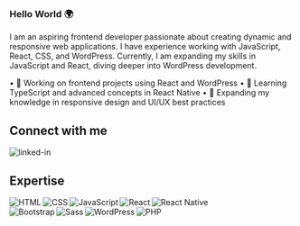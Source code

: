 <!--
**tomaszbialkowski/tomaszbialkowski** is a ✨ _special_ ✨ repository because its `README.md` (this file) appears on your GitHub profile.

Here are some ideas to get you started:

- 🔭 I’m currently working on ...
- 🌱 I’m currently learning ...
- 👯 I’m looking to collaborate on ...
- 🤔 I’m looking for help with ...
- 💬 Ask me about ...
- 📫 How to reach me: ...
- 😄 Pronouns: ...
- ⚡ Fun fact: ...
-->

### Hello World 🌍

I am an aspiring frontend developer passionate about creating dynamic and responsive web applications. 
I have experience working with JavaScript, React, CSS, and WordPress.
Currently, I am expanding my skills in JavaScript and React, diving deeper into WordPress development.
<!-- Currently, I am expanding my skills in TypeScript and diving deeper into React Native for mobile development. -->
  •	🎯 Working on frontend projects using React and WordPress
  •	📘 Learning TypeScript and advanced concepts in React Native
  •	🌱 Expanding my knowledge in responsive design and UI/UX best practices
<br>
## Connect with me
[<img align="left" alt="linked-in" src="https://img.shields.io/badge/linkedin-%230077B5.svg?&style=for-the-badge&logo=linkedin&logoColor=white" />](https://www.linkedin.com/in/tomasz-białkowski-0282a5146)
<!-- [<img align="left" alt="medium" src="https://img.shields.io/badge/medium-%2312100E.svg?&style=for-the-badge&logo=medium&logoColor=white" />](https://56faisal.medium.com/)
[<img align="left" alt="stack-overflow" src="https://img.shields.io/badge/stack%20overflow-FE7A16?logo=stack-overflow&logoColor=white&style=for-the-badge" />](https://stackoverflow.com/users/5379437/mohammad-faisal)
[<img align="left" alt="facebook" src="https://img.shields.io/badge/facebook-%231877F2.svg?&style=for-the-badge&logo=facebook&logoColor=white" />](https://www.facebook.com/56faisal/)
[<img align="left" alt="twitter" src="https://img.shields.io/badge/twitter-%231DA1F2.svg?&style=for-the-badge&logo=twitter&logoColor=white" />](https://twitter.com/Mohamma88766694)<br>
-->
<br>

## Expertise
<img align="left" alt="HTML" src="https://img.shields.io/badge/HTML-%23E34F26?style=for-the-badge&logo=html5&logoColor=white" />
<img align="left" alt="CSS" src="https://img.shields.io/badge/CSS-%231572B6?style=for-the-badge&logo=css3&logoColor=white" />
<img align="left" alt="JavaScript" src="https://img.shields.io/badge/JavaScript-%23F7DF1E?style=for-the-badge&logo=javascript&logoColor=black" />
<img align="left" alt="React" src="https://img.shields.io/badge/React-%2320232A?style=for-the-badge&logo=react&logoColor=%2361DAFB" />
<img align="left" alt="React Native" src="https://img.shields.io/badge/React%20Native-%2320232A?style=for-the-badge&logo=react&logoColor=%2361DAFB" /><br>
<img align="left" alt="Bootstrap" src="https://img.shields.io/badge/Bootstrap-%23563D7C?style=for-the-badge&logo=bootstrap&logoColor=white" />
<img align="left" alt="Sass" src="https://img.shields.io/badge/Sass-%23CC6699?style=for-the-badge&logo=sass&logoColor=white" />
<img align="left" alt="WordPress" src="https://img.shields.io/badge/WordPress-%2321759B?style=for-the-badge&logo=wordpress&logoColor=white" />
<img align="left" alt="PHP" src="https://img.shields.io/badge/PHP-%23777BB4?style=for-the-badge&logo=php&logoColor=white" />

